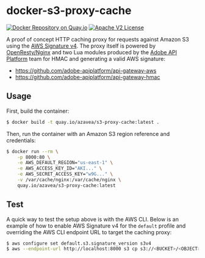 # docker-s3-proxy-cache

[![Docker Repository on Quay.io](https://quay.io/repository/azavea/s3-proxy-cache/status "Docker Repository on Quay.io")](https://quay.io/repository/azavea/s3-proxy-cache)
[![Apache V2 License](http://img.shields.io/badge/license-Apache%20V2-blue.svg)](https://github.com/azavea/docker-s3-proxy-cache/blob/develop/LICENSE)

A proof of concept HTTP caching proxy for requests against Amazon S3 using the [AWS Signature v4](http://docs.aws.amazon.com/AmazonS3/latest/API/sig-v4-authenticating-requests.html). The proxy itself is powered by [OpenResty/Nginx](https://openresty.org/) and two Lua modules produced by the [Adobe API Platform](https://github.com/adobe-apiplatform) team for HMAC and generating a valid AWS signature:

- https://github.com/adobe-apiplatform/api-gateway-aws
- https://github.com/adobe-apiplatform/api-gateway-hmac

## Usage

First, build the container:

```bash
$ docker build -t quay.io/azavea/s3-proxy-cache:latest .
```

Then, run the container with an Amazon S3 region reference and credentials:

```bash
$ docker run --rm \
    -p 8000:80 \
    -e AWS_DEFAULT_REGION="us-east-1" \
    -e AWS_ACCESS_KEY_ID="AKI..." \
    -e AWS_SECRET_ACCESS_KEY="w9G..." \
    -v /var/cache/nginx:/var/cache/nginx \
    quay.io/azavea/s3-proxy-cache:latest
```

## Test

A quick way to test the setup above is with the AWS CLI. Below is an example of how to enable AWS Signature v4 for the `default` profile and overriding the AWS CLI endpoint URL to target the caching proxy:

```bash
$ aws configure set default.s3.signature_version s3v4
$ aws --endpoint-url http://localhost:8000 s3 cp s3://<BUCKET>/<OBJECT> .
```
